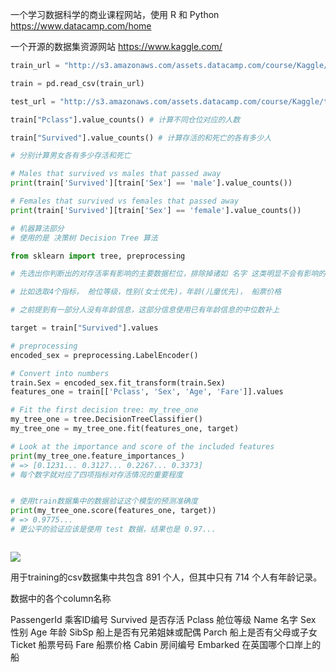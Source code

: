 一个学习数据科学的商业课程网站，使用 R 和 Python
https://www.datacamp.com/home

一个开源的数据集资源网站
https://www.kaggle.com/


```python
train_url = "http://s3.amazonaws.com/assets.datacamp.com/course/Kaggle/train.csv"

train = pd.read_csv(train_url)

test_url = "http://s3.amazonaws.com/assets.datacamp.com/course/Kaggle/test.csv"

train["Pclass"].value_counts() # 计算不同仓位对应的人数

train["Survived"].value_counts() # 计算存活的和死亡的各有多少人

# 分别计算男女各有多少存活和死亡

# Males that survived vs males that passed away
print(train['Survived'][train['Sex'] == 'male'].value_counts())

# Females that survived vs females that passed away
print(train['Survived'][train['Sex'] == 'female'].value_counts())

# 机器算法部分
# 使用的是 决策树 Decision Tree 算法

from sklearn import tree, preprocessing

# 先选出你判断出的对存活率有影响的主要数据栏位，排除掉诸如 名字 这类明显不会有影响的 column

# 比如选取4个指标， 舱位等级，性别(女士优先)，年龄(儿童优先)， 船票价格

# 之前提到有一部分人没有年龄信息，这部分信息使用已有年龄信息的中位数补上

target = train["Survived"].values

# preprocessing
encoded_sex = preprocessing.LabelEncoder()

# Convert into numbers
train.Sex = encoded_sex.fit_transform(train.Sex)
features_one = train[['Pclass', 'Sex', 'Age', 'Fare']].values

# Fit the first decision tree: my_tree_one
my_tree_one = tree.DecisionTreeClassifier()
my_tree_one = my_tree_one.fit(features_one, target)

# Look at the importance and score of the included features
print(my_tree_one.feature_importances_)
# => [0.1231... 0.3127... 0.2267... 0.3373]
# 每个数字就对应了四项指标对存活情况的重要程度


# 使用train数据集中的数据验证这个模型的预测准确度
print(my_tree_one.score(features_one, target))
# => 0.9775...
# 更公平的验证应该是使用 test 数据，结果也是 0.97...



```

![](https://s3-ap-southeast-1.amazonaws.com/image-for-articles/image-bucket-1/Snip20180525_3.png)

用于training的csv数据集中共包含 891 个人，但其中只有 714 个人有年龄记录。

数据中的各个column名称

PassengerId 乘客ID编号
Survived 是否存活
Pclass 舱位等级
Name 名字
Sex 性别
Age 年龄
SibSp 船上是否有兄弟姐妹或配偶
Parch 船上是否有父母或子女
Ticket 船票号码
Fare 船票价格
Cabin 房间编号
Embarked 在英国哪个口岸上的船
